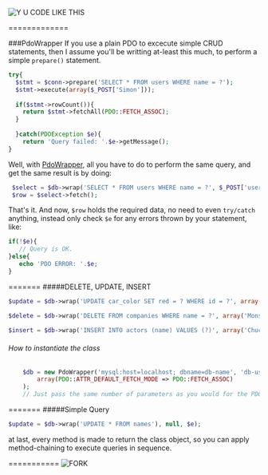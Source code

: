 ![Y U CODE LIKE THIS](http://i.imm.io/1hRAR.jpeg)

 
=============

###PdoWrapper
If you use a plain PDO to excecute simple CRUD statements, then I assume you'll be writting at-least this much, to perform a simple `prepare()` statement. 

```` php            
try{
  $stmt = $conn->prepare('SELECT * FROM users WHERE name = ?');
  $stmt->execute(array($_POST['Simon']));
  
  if($stmt->rowCount()){
    return $stmt->fetchAll(PDO::FETCH_ASSOC); 
  }
  
  }catch(PDOException $e){
    return 'Query failed: '.$e->getMessage();
}
````
 Well,  with [PdoWrapper](https://github.com/simon-eQ/PdoWrapper), all you have to do to perform the same query, and  get the same result is by doing:

```` php     
 $select = $db->wrap('SELECT * FROM users WHERE name = ?', $_POST['username'], $e);
 $row = $select->fetch(); 
````
That's it. And now, `$row` holds the required data, no need to even `try/catch` anything, instead only check `$e` for any errors
thrown by your statement, like: 
 ```` php
 if(!$e){
    // Query is OK.
 }else{
    echo 'PDO ERROR: '.$e;
 }
 ````
=======
#####DELETE, UPDATE, INSERT

```` php 
$update = $db->wrap('UPDATE car_color SET red = ? WHERE id = ?', array('blue', 1), $e);
````
```` php 
$delete = $db->wrap('DELETE FROM companies WHERE name = ?', array('Monsanto'), $e);
````
```` php 
$insert = $db->wrap('INSERT INTO actors (name) VALUES (?)', array('Chuck Norris'), $e);
````
###### How to instantiate the class
```` php 
	$db = new PdoWrapper('mysql:host=localhost; dbname=db-name', 'db-user', 'db-pass'
		array(PDO::ATTR_DEFAULT_FETCH_MODE => PDO::FETCH_ASSOC)
	);
	// Just pass the same number of parameters as you would for the PDO() object
````

=======
#####Simple Query
```` php 
$update = $db->wrap('UPDATE * FROM names'), null, $e);
```` 
at last, every method is made to return the class object, so you can apply method-chaining to execute queries in sequence.    

===========
![FORK](http://i.imm.io/1m2WW.png)
